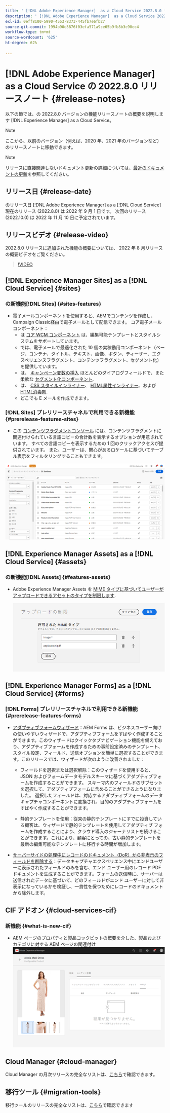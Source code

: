 ```yaml
---
title: ' [!DNL Adobe Experience Manager]  as a Cloud Service 2022.8.0 リリースのリリースノート。'
description: ' [!DNL Adobe Experience Manager]  as a Cloud Service 2022.8.0 リリースのリリースノート。'
exl-id: 0eff8100-5990-4553-8373-445fb7e6fb27
source-git-commit: 1994b90e3876f03efa571a9ce65b9fb8b3c90ec4
workflow-type: tm+mt
source-wordcount: '625'
ht-degree: 62%

---
```


# [!DNL Adobe Experience Manager] as a Cloud Service の 2022.8.0 リリースノート {#release-notes}

以下の節では、の 2022.8.0 バージョンの機能リリースノートの概要を説明します [!DNL Experience Manager] as a Cloud Service。

>[!NOTE]
>
>ここから、以前のバージョン（例えば、2020 年、2021 年のバージョンなど）のリリースノートに移動できます。

>[!NOTE]
>
>リリースに直接関連しないドキュメント更新の詳細については、[最近のドキュメントの更新](https://experienceleague.adobe.com/docs/experience-manager-release-information/aem-release-updates/doc-updates/documentation-updates.html?lang=ja)を参照してください。

## リリース日 {#release-date}

のリリース日 [!DNL Adobe Experience Manager] as a [!DNL Cloud Service] 現在のリリース (2022.8.0) は 2022 年 9 月 1 日です。
次回のリリース (2022.10.0) は 2022 年 11 月 10 日に予定されています。

## リリースビデオ {#release-video}

2022.8.0 リリースに追加された機能の概要については、 2022 年 8 月リリースの概要ビデオをご覧ください。

>[!VIDEO](https://video.tv.adobe.com/v/346608/?quality=12)

## [!DNL Experience Manager Sites] as a [!DNL Cloud Service] {#sites}

### の新機能[!DNL Sites] {#sites-features}

* 電子メールコンポーネントを使用すると、AEMでコンテンツを作成し、Campaign Classic経由で電子メールとして配信できます。 コア電子メールコンポーネント：
   * は [コア WCM コンポーネント](https://github.com/adobe/aem-core-wcm-components) は、編集可能テンプレートとスタイルシステムをサポートしています。
   * では、電子メールで最適化された 10 個の実稼動用コンポーネント（ページ、コンテナ、タイトル、テキスト、画像、ボタン、ティーザー、エクスペリエンスフラグメント、コンテンツフラグメント、セグメント化）を提供しています。
   * は、 [キャンペーン変数の挿入](https://github.com/adobe/aem-core-email-components/wiki/RTE-Personalization) ほとんどのダイアログフィールドで、また柔軟な [セグメント化コンポーネント](https://github.com/adobe/aem-core-email-components/wiki/Segmentation-component-(Technical-Documentation)).
   * は、 [CSS スタイルインライナー](https://github.com/adobe/aem-core-email-components/wiki/HTML-Inliner:-Technical-documentation)、 [HTML属性インライナー](https://github.com/adobe/aem-core-email-components/wiki/HTML-Inliner:-Technical-documentation)、および [HTML消毒剤](https://github.com/adobe/aem-core-email-components/wiki/HTML-sanitizing:-Technical-documentation).
   * どこでも E メールを作成できます。

### [!DNL Sites] プレリリースチャネルで利用できる新機能 {#prerelease-features-sites}

* この [コンテンツフラグメントコンソール](/help/sites-cloud/administering/content-fragments/content-fragments-console.md) には、コンテンツフラグメントに関連付けられている言語コピーの合計数を表示するオプションが用意されています。 すべての言語コピーを表示するための 1 回のクリックアクセスが提供されています。 また、ユーザーは、関心があるロケールに基づいてテーブル表示をフィルタリングすることもできます。

![コンテンツフラグメントの言語](/help/release-notes/assets/cfconsole-languages.png)

## [!DNL Experience Manager Assets] as a [!DNL Cloud Service] {#assets}

### の新機能[!DNL Assets] {#features-assets}

* Adobe Experience Manager Assets を [MIME タイプに基づいてユーザーがアップロードできるアセットのタイプを制限します](/help/assets/configure-asset-upload-restrictions.md).

  ![アセットアップロードの制限](/help/assets/assets/asset-upload-restrictions.png)

## [!DNL Experience Manager Forms] as a [!DNL Cloud Service] {#forms}

### [!DNL Forms] プレリリースチャネルで利用できる新機能 {#prerelease-features-forms}

* [アダプティブフォームウィザード](/help/forms/creating-adaptive-form.md)：AEM Forms は、ビジネスユーザー向けの使いやすいウィザードで、アダプティブフォームをすばやく作成することができます。このウィザードはクイックタブナビゲーション機能を備えており、アダプティブフォームを作成するための事前設定済みのテンプレート、スタイル設定、フィールド、送信オプションを簡単に選択することができます。このリリースでは、ウィザードが次のように改善されました：

   * フィールドを選択または選択解除：このウィザードを使用すると、JSON およびフォームデータモデルスキーマに基づくアダプティブフォームを作成することができます。 スキーマ内のフィールドのサブセットを選択して、アダプティブフォームに含めることができるようになりました。 選択したフィールドは、対応するアダプティブフォームのデータキャプチャコンポーネントに変換され、目的のアダプティブフォームをすばやく作成することができます。

   * 静的テンプレートを使用：従来の静的テンプレートにすでに投資している顧客は、ウィザードで静的テンプレートを使用してアダプティブ フォームを作成することにより、クラウド導入のジャーナリストを続けることができます。これにより、顧客にとっての、古い静的テンプレートを最新の編集可能なテンプレートに移行する時間が増加します。

* [サーバーサイドの処理中にレコードのドキュメント（DoR）から非表示のフィールドを削除する](/help/forms/generate-document-of-record-for-non-xfa-based-adaptive-forms.md)：データキャプチャエクスペリエンス中にエンドユーザーに表示されたフィールドのみを含む、エンド ユーザー用のレコード PDF ドキュメントを生成することができます。フォームの送信時に、サーバーは送信されたデータに基づいて、どのフィールドがエンド ユーザーに対して非表示になっているかを検証し、一貫性を保つためにレコードのドキュメントから除外します。

## CIF アドオン {#cloud-services-cif}

### 新機能 {#what-is-new-cif}

* AEM ページのプロパティと製品コックピットの概要を介した、製品およびカテゴリに対する AEM ページの関連付け
  ![製品コックピットページの関連付け](/help/assets/CIF/product_cockpit_page_association.png)

## Cloud Manager {#cloud-manager}

Cloud Manager の月次リリースの完全なリストは、[こちら](/help/implementing/cloud-manager/release-notes/current.md)で確認できます。

## 移行ツール {#migration-tools}

移行ツールのリリースの完全なリストは、[こちら](/help/journey-migration/release-notes/release-notes-migration-tools-current.md)で確認できます
